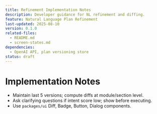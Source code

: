 ```yaml
---
title: Refinement Implementation Notes
description: Developer guidance for NL refinement and diffing.
feature: Natural Language Plan Refinement
last-updated: 2025-08-10
version: 0.1.0
related-files:
  - README.md
  - screen-states.md
dependencies:
  - OpenAI API, plan versioning store
status: draft
---
```


# Implementation Notes

- Maintain last 5 versions; compute diffs at module/section level.
- Ask clarifying questions if intent score low; show before executing.
- Use `packages/ui` Diff, Badge, Button, Dialog components.
